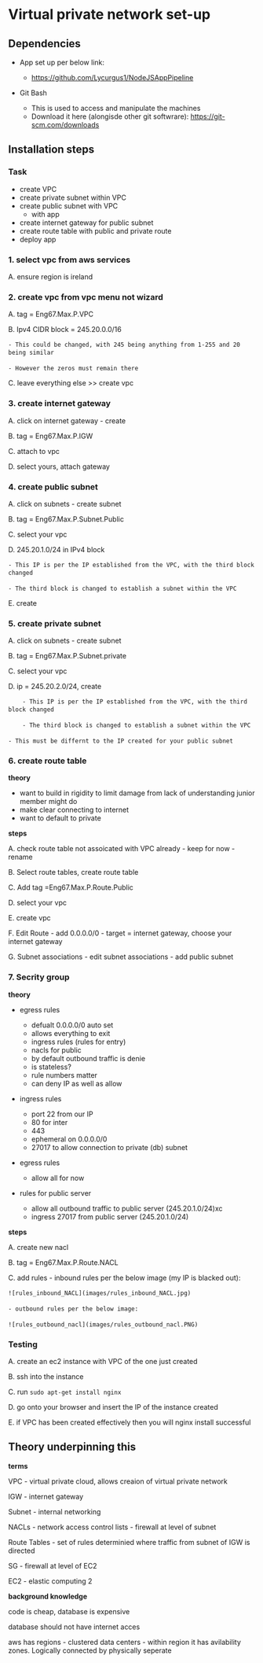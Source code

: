 # Virtual private network set-up

## Dependencies
- App set up per below link:
	- https://github.com/Lycurgus1/NodeJSAppPipeline

- Git Bash
	- This is used to access and manipulate the machines
	- Download it here (alongisde other git softwrare): https://git-scm.com/downloads

## Installation steps
### Task
- create VPC
- create private subnet within VPC
- create public subnet with VPC
	- with app
- create internet gateway for public subnet
- create route table with public and private route
- deploy app

### 1. select vpc from aws services

A. ensure region is ireland

### 2. create vpc from vpc menu not wizard

A. tag = Eng67.Max.P.VPC

B. Ipv4 CIDR block = 245.20.0.0/16

	- This could be changed, with 245 being anything from 1-255 and 20 being similar

	- However the zeros must remain there

C. leave everything else >> create vpc

### 3. create internet gateway

A. click on internet gateway - create

B. tag = Eng67.Max.P.IGW

C. attach to vpc

D. select yours, attach gateway

### 4. create public subnet

A. click on subnets - create subnet

B. tag = Eng67.Max.P.Subnet.Public

C. select your vpc

D. 245.20.1.0/24 in IPv4 block

	- This IP is per the IP established from the VPC, with the third block changed

	- The third block is changed to establish a subnet within the VPC

E. create

### 5. create private subnet

A. click on subnets - create subnet

B. tag = Eng67.Max.P.Subnet.private

C. select your vpc

D. ip = 245.20.2.0/24, create

        - This IP is per the IP established from the VPC, with the third block changed

        - The third block is changed to establish a subnet within the VPC

	- This must be differnt to the IP created for your public subnet

### 6. create route table

**theory**
- want to build in rigidity to limit damage from lack of understanding junior member might do
- make clear connecting to internet
- want to default to private

**steps**

A. check route table not assoicated with VPC already
	- keep for now
	- rename
	
B. Select route tables, create route table

C. Add tag =Eng67.Max.P.Route.Public

D. select your vpc

E. create vpc

F. Edit Route - add 0.0.0.0/0
	- target = internet gateway, choose your internet gateway
	
G. Subnet associations
	- edit subnet associations
	- add public subnet

### 7. Secrity group

**theory**

- egress rules
	- defualt 0.0.0.0/0 auto set
	- allows everything to exit
	- ingress rules (rules for entry)
	- nacls for public
	- by default outbound traffic is denie	
	- is stateless?
	- rule numbers matter
	- can deny IP as well as allow
	
- ingress rules 
	- port 22 from our IP
	- 80 for inter
	- 443
	- ephemeral on 0.0.0.0/0
	- 27017 to allow connection to private (db) subnet
	
- egress rules
	- allow all for now
	
- rules for public server
	- allow all outbound traffic to public server (245.20.1.0/24)xc
	- ingress 27017 from public server (245.20.1.0/24)
	
**steps**

A. create new nacl

B. tag = Eng67.Max.P.Route.NACL

C. add rules
	- inbound rules per the below image (my IP is blacked out):
	
	![rules_inbound_NACL](images/rules_inbound_NACL.jpg)
	
	- outbound rules per the below image:
	
	![rules_outbound_nacl](images/rules_outbound_nacl.PNG)

### Testing

A. create an ec2 instance with VPC of the one just created

B. ssh into the instance

C. run ```sudo apt-get install nginx```

D. go onto your browser and insert the IP of the instance created

E. if VPC has been created effectively then you will nginx install successful

## Theory underpinning this

**terms**

VPC - virtual private cloud, allows creaion of virtual private network

IGW - internet gateway

Subnet - internal networking 

NACLs - network access control lists - firewall at level of subnet

Route Tables - set of rules determinied where traffic from subnet of IGW is directed

SG - firewall at level of EC2

EC2 - elastic computing 2

**background knowledge**

code is cheap, database is expensive

database should not have internet acces

aws has regions - clustered data centers
	- within region it has avilability zones. Logically connected by physically seperate




